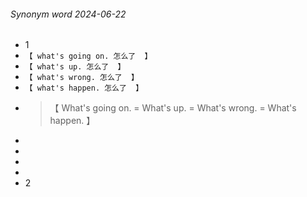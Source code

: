 ###### Synonym word 2024-06-22

- 1
- `【 what's going on. 怎么了  】`
- `【 what's up. 怎么了  】`
- `【 what's wrong. 怎么了  】`
- `【 what's happen. 怎么了  】`
- > 【 What's going on. = What's up. = What's wrong. = What's happen. 】
-
-
-
-
- 2
